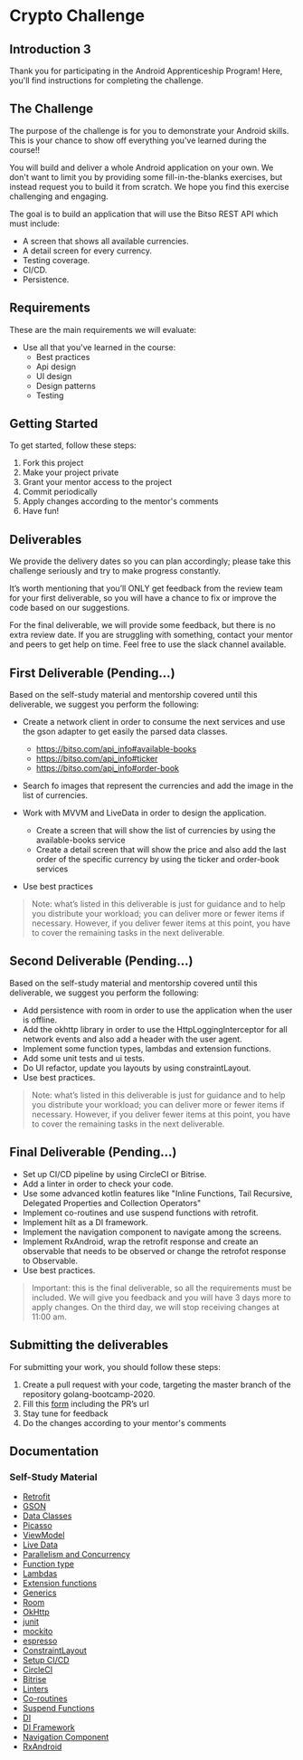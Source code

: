 # Crypto Challenge

## Introduction 3

Thank you for participating in the Android Apprenticeship Program!
Here, you'll find instructions for completing the challenge.

## The Challenge

The purpose of the challenge is for you to demonstrate your Android skills. This is your chance to show off everything you've learned during the course!!

You will build and deliver a whole Android application on your own. We don't want to limit you by providing some fill-in-the-blanks exercises, but instead request you to build it from scratch.
We hope you find this exercise challenging and engaging.

The goal is to build an application that will use the Bitso REST API which must include:

- A screen that shows all available currencies.
- A detail screen for every currency.
- Testing coverage.
- CI/CD.
- Persistence.

## Requirements

These are the main requirements we will evaluate:

- Use all that you've learned in the course:
  - Best practices
  - Api design
  - UI design
  - Design patterns
  - Testing

## Getting Started

To get started, follow these steps:

1. Fork this project
1. Make your project private
1. Grant your mentor access to the project
1. Commit periodically
1. Apply changes according to the mentor's comments
1. Have fun!

## Deliverables

We provide the delivery dates so you can plan accordingly; please take this challenge seriously and try to make progress constantly.

It’s worth mentioning that you’ll ONLY get feedback from the review team for your first deliverable, so you will have a chance to fix or improve the code based on our suggestions.

For the final deliverable, we will provide some feedback, but there is no extra review date. If you are struggling with something, contact your mentor and peers to get help on time. Feel free to use the slack channel available.

## First Deliverable (Pending...)

Based on the self-study material and mentorship covered until this deliverable, we suggest you perform the following:

- Create a network client in order to consume the next services and use the gson adapter to get easily the parsed data classes. 
  - https://bitso.com/api_info#available-books
  - https://bitso.com/api_info#ticker
  - https://bitso.com/api_info#order-book
  
- Search fo images that represent the currencies and add the image in the list of currencies.
- Work with MVVM and LiveData in order to design the application.
  - Create a screen that will show the list of currencies by using the available-books service
  - Create a detail screen that will show the price and also add the last order of the specific currency by using the ticker and order-book services
- Use best practices

> Note: what’s listed in this deliverable is just for guidance and to help you distribute your workload; you can deliver more or fewer items if necessary. However, if you deliver fewer items at this point, you have to cover the remaining tasks in the next deliverable.

## Second Deliverable (Pending...)

Based on the self-study material and mentorship covered until this deliverable, we suggest you perform the following:

- Add persistence with room in order to use the application when the user is offline.
- Add the okhttp library in order to use the  HttpLoggingInterceptor for all network events and also add a header with the user agent.
- Implement some function types, lambdas and extension functions.
- Add some unit tests and ui tests.
- Do UI refactor, update you layouts by using constraintLayout.
- Use best practices.

> Note: what’s listed in this deliverable is just for guidance and to help you distribute your workload; you can deliver more or fewer items if necessary. However, if you deliver fewer items at this point, you have to cover the remaining tasks in the next deliverable.

## Final Deliverable (Pending...)

- Set up CI/CD pipeline by using CircleCI or Bitrise.
- Add a linter in order to check your code.
- Use some advanced kotlin features like "Inline Functions, Tail Recursive, Delegated Properties and Collection Operators"
- Implement co-routines and use suspend functions with retrofit.
- Implement hilt as a DI framework.
- Implement the navigation component to navigate among the screens.
- Implement RxAndroid, wrap the retrofit response and create an observable that needs to be observed or change the retrofot response to Observable.
- Use best practices.

> Important: this is the final deliverable, so all the requirements must be included. We will give you feedback and you will have 3 days more to apply changes. On the third day, we will stop receiving changes at 11:00 am.

## Submitting the deliverables

For submitting your work, you should follow these steps:

1. Create a pull request with your code, targeting the master branch of the repository golang-bootcamp-2020.
2. Fill this [form](pending...) including the PR’s url
3. Stay tune for feedback
4. Do the changes according to your mentor's comments

## Documentation

### Self-Study Material

- [Retrofit](https://square.github.io/retrofit/)
- [GSON](https://github.com/google/gson)
- [Data Classes](https://kotlinlang.org/docs/reference/data-classes.html)
- [Picasso](https://square.github.io/picasso/)
- [ViewModel](https://developer.android.com/topic/libraries/architecture/viewmodel)
- [Live Data](https://developer.android.com/topic/libraries/architecture/livedata)
- [Parallelism and Concurrency](https://android.jlelse.eu/kotlin-coroutines-threads-concurrency-and-parallelism-101-78a56e09d373)
- [Function type](https://kotlinlang.org/docs/reference/lambdas.html#instantiating-a-function-type)
- [Lambdas](https://kotlinlang.org/docs/reference/lambdas.html#lambda-expressions-and-anonymous-functions)
- [Extension functions](https://kotlinlang.org/docs/reference/extensions.html)
- [Generics](https://kotlinlang.org/docs/reference/generics.html#generics)
- [Room](https://developer.android.com/training/data-storage/room)
- [OkHttp](https://square.github.io/okhttp/)
- [junit](https://developer.android.com/training/testing/junit-rules)
- [mockito](https://www.vogella.com/tutorials/Mockito/article.html)
- [espresso](https://developer.android.com/training/testing/espresso)
- [ConstraintLayout](https://developer.android.com/reference/androidx/constraintlayout/widget/ConstraintLayout)
- [Setup CI/CD](https://firebase.google.com/docs/test-lab/android/continuous)
- [CircleCI](https://circleci.com/docs/2.0/language-android/)
- [Bitrise](https://devcenter.bitrise.io/getting-started/getting-started-with-android-apps/)
- [Linters](https://ktlint.github.io/)
- [Co-routines](https://developer.android.com/kotlin/coroutines)
- [Suspend Functions](https://kotlinlang.org/docs/reference/coroutines/composing-suspending-functions.html)
- [DI](https://developer.android.com/training/dependency-injection/manual)
- [DI Framework](https://developer.android.com/training/dependency-injection/hilt-android)
- [Navigation Component](https://developer.android.com/guide/navigation/navigation-getting-started)
- [RxAndroid](https://github.com/ReactiveX/RxAndroid)
